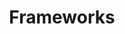 ---
title: Frameworks
layout: collection
permalink: /frameworks/
collection: frameworks
# entries_layout: grid
classes: wide
---